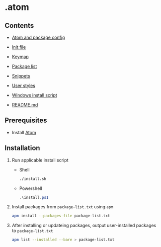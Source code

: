 # .atom

## Contents

-	[Atom and package config](../config.cson "")
-	[Init file](../init.coffee "init.coffee")
-	[Keymap](../keymap.cson "keymap.cson")
-	[Package list](../package-list.txt "package-list.txt")
-	[Snippets](../snippets.cson "snippets.cson")
-	[User styles](../styles.less "styles.less")

-	[Windows install script](../install.ps1)

-	[README.md](../README.md)

## Prerequisites

-	Install [Atom](https://atom.io)

## Installation

1.	Run applicable install script
	-	Shell
	
		```sh
		./install.sh
		```

	-	Powershell
		
		```powershell
		.\install.ps1
		```

2.	Install packages from `package-list.txt` using `apm`

	```sh
	apm install --packages-file package-list.txt
	```

3.	After installing or updateing packages, output user-installed packages to `package-list.txt`

	```sh
	apm list --installed --bare > package-list.txt
	```

[//]: # (TODO: add shell script)